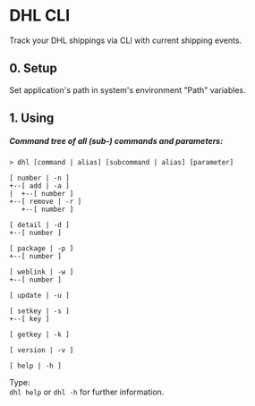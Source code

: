 # DHL CLI

Track your DHL shippings via CLI with current shipping events.

## 0. Setup

Set application's path in system's environment "Path" variables.

## 1. Using

##### Command tree of all (sub-) commands and parameters:
```
> dhl [command | alias] [subcommand | alias] [parameter]

[ number | -n ]
+--[ add | -a ]
|  +--[ number ]
+--[ remove | -r ]
   +--[ number ]

[ detail | -d ]
+--[ number ]

[ package | -p ]
+--[ number ]

[ weblink | -w ]
+--[ number ]

[ update | -u ]

[ setkey | -s ]
+--[ key ]

[ getkey | -k ]

[ version | -v ]

[ help | -h ]
```

Type: <br>
`dhl help` or `dhl -h` for further information.
